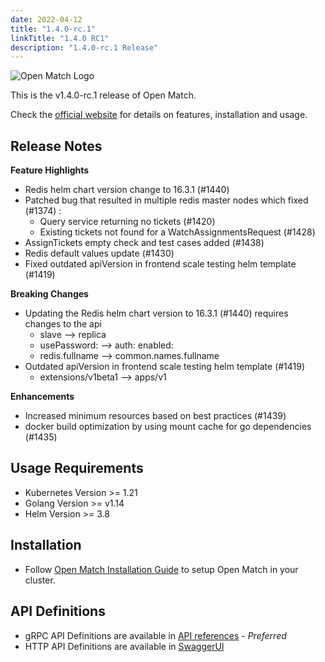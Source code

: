 ```yaml
---
date: 2022-04-12
title: "1.4.0-rc.1"
linkTitle: "1.4.0 RC1"
description: "1.4.0-rc.1 Release"
---
```


![Open Match Logo](../../../../../images/logo-with-name.png)

This is the v1.4.0-rc.1 release of Open Match.

Check the [official website](https://open-match.dev) for details on features, installation and usage.

## Release Notes

**Feature Highlights**
* Redis helm chart version change to 16.3.1 (#1440) 
* Patched bug that resulted in multiple redis master nodes which fixed (#1374) :
  * Query service returning no tickets (#1420)
  * Existing tickets not found for a WatchAssignmentsRequest (#1428)
* AssignTickets empty check and test cases added (#1438)
* Redis default values update (#1430)
* Fixed outdated apiVersion in frontend scale testing helm template (#1419)

**Breaking Changes**
* Updating the Redis helm chart version to 16.3.1 (#1440) requires changes to the api 
  * slave --> replica
  * usePassword: --> auth: enabled:
  * redis.fullname --> common.names.fullname
* Outdated apiVersion in frontend scale testing helm template (#1419)
  * extensions/v1beta1 --> apps/v1

**Enhancements**
* Increased minimum resources based on best practices (#1439)
* docker build optimization by using mount cache for go dependencies (#1435)

## Usage Requirements
* Kubernetes Version >= 1.21
* Golang Version >= v1.14
* Helm Version >= 3.8

## Installation

* Follow [Open Match Installation Guide](https://open-match.dev/site/docs/installation/) to setup Open Match in your cluster.

## API Definitions

* gRPC API Definitions are available in [API references](https://open-match.dev/site/docs/reference/api/) - _Preferred_
* HTTP API Definitions are available in [SwaggerUI](https://open-match.dev/site/swaggerui/index.html)